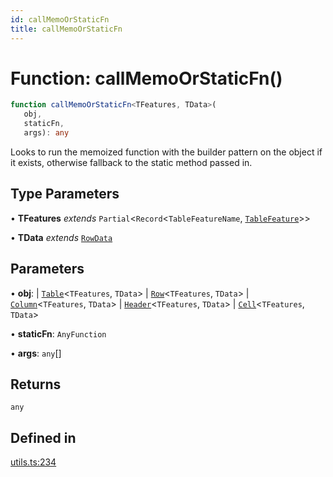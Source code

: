 ```yaml
---
id: callMemoOrStaticFn
title: callMemoOrStaticFn
---
```


# Function: callMemoOrStaticFn()

```ts
function callMemoOrStaticFn<TFeatures, TData>(
   obj, 
   staticFn, 
   args): any
```

Looks to run the memoized function with the builder pattern on the object if it exists, otherwise fallback to the static method passed in.

## Type Parameters

• **TFeatures** *extends* `Partial`\<`Record`\<`TableFeatureName`, [`TableFeature`](../interfaces/tablefeature.md)\>\>

• **TData** *extends* [`RowData`](../type-aliases/rowdata.md)

## Parameters

• **obj**: 
  \| [`Table`](../type-aliases/table.md)\<`TFeatures`, `TData`\>
  \| [`Row`](../type-aliases/row.md)\<`TFeatures`, `TData`\>
  \| [`Column`](../type-aliases/column.md)\<`TFeatures`, `TData`\>
  \| [`Header`](../type-aliases/header.md)\<`TFeatures`, `TData`\>
  \| [`Cell`](../type-aliases/cell.md)\<`TFeatures`, `TData`\>

• **staticFn**: `AnyFunction`

• **args**: `any`[]

## Returns

`any`

## Defined in

[utils.ts:234](https://github.com/TanStack/table/blob/main/packages/table-core/src/utils.ts#L234)
